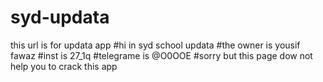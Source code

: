 # syd-updata
this url is for updata app
#hi in syd school updata
#the owner is yousif fawaz 
#inst is 27_1q
#telegrame is @O0OOE
#sorry but this page dow not help you to crack this app 
